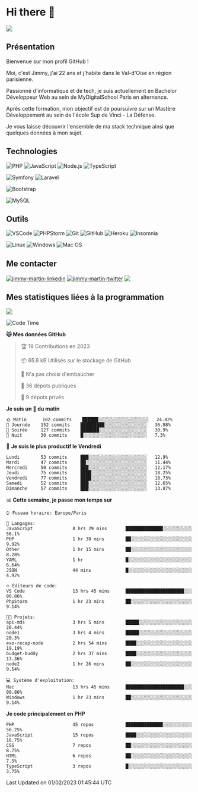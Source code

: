 # Hi there 👋

![](https://komarev.com/ghpvc/?username=jimmy-martin&color=1a1b27)

<!--
**jimmy-martin/jimmy-martin** is a ✨ _special_ ✨ repository because its `README.md` (this file) appears on your GitHub profile.

Here are some ideas to get you started:

- 🔭 I’m currently working on ...
- 🌱 I’m currently learning ...
- 👯 I’m looking to collaborate on ...
- 🤔 I’m looking for help with ...
- 💬 Ask me about ...
- 📫 How to reach me: ...
- 😄 Pronouns: ...
- ⚡ Fun fact: ...
-->

## Présentation

Bienvenue sur mon profil GitHub !

Moi, c'est Jimmy, j'ai 22 ans et j'habite dans le Val-d'Oise en région parisienne.

Passionné d'informatique et de tech, je suis actuellement en Bachelor Développeur Web au sein de MyDigitalSchool Paris en alternance.

Après cette formation, mon objectif est de poursuivre sur un Mastère Développement au sein de l'école Sup de Vinci - La Défense.

Je vous laisse découvrir l'ensemble de ma stack technique ainsi que quelques données à mon sujet.

## Technologies

<div>

![PHP](https://img.shields.io/badge/PHP-777BB4?style=for-the-badge&logo=php&logoColor=white) ![JavaScript](https://img.shields.io/badge/JavaScript-F7DF1E?style=for-the-badge&logo=javascript&logoColor=black) ![Node.js](https://img.shields.io/badge/Node.js-43853D?style=for-the-badge&logo=node.js&logoColor=white) ![TypeScript](https://img.shields.io/badge/TypeScript-007ACC?style=for-the-badge&logo=typescript&logoColor=white)

</div>
<div>

![Symfony](https://img.shields.io/badge/Symfony-092E20?style=for-the-badge&logo=symfony&logoColor=white) ![Laravel](https://img.shields.io/badge/Laravel-FF2D20?style=for-the-badge&logo=laravel&logoColor=white)

</div>
<div>

![Bootstrap](https://img.shields.io/badge/Bootstrap-563D7C?style=for-the-badge&logo=bootstrap&logoColor=white)

</div>
<div>

![MySQL](https://img.shields.io/badge/MySQL-4479A1?style=for-the-badge&logo=mysql&logoColor=white)

</div>

## Outils

![VSCode](https://img.shields.io/badge/VSCode-007ACC?style=for-the-badge&logo=visual-studio-code&logoColor=white)
![PHPStorm](http://img.shields.io/badge/-PHPStorm-181717?style=for-the-badge&logo=phpstorm&logoColor=white)
![Git](https://img.shields.io/badge/Git-E44C30?style=for-the-badge&logo=git&logoColor=white)
![GitHub](https://img.shields.io/badge/GitHub-100000?style=for-the-badge&logo=github&logoColor=white)
![Heroku](https://img.shields.io/badge/Heroku-6762a6?style=for-the-badge&logo=heroku&logoColor=white)
![Insomnia](https://img.shields.io/badge/Insomnia-5600cd?style=for-the-badge&logo=insomnia&logoColor=white)

![Linux](https://img.shields.io/badge/Linux-FCC624?style=for-the-badge&logo=linux&logoColor=white)
![Windows](https://img.shields.io/badge/Windows-0078D6?style=for-the-badge&logo=windows&logoColor=white)
![Mac OS](https://img.shields.io/badge/mac%20os-000000?style=for-the-badge&logo=apple&logoColor=white)

## Me contacter

<p>
<a href="https://www.linkedin.com/in/jimmy-martin-dev/" target="blank"><img align="center" src="https://img.shields.io/badge/-LinkedIn-0077B5?style=for-the-badge&logo=Linkedin&logoColor=white&link=https://www.linkedin.com/in/jimmy-martin-dev/" alt="jimmy-martin-linkedin"/></a>
<a href="https://twitter.com/jimmydev_" target="blank"><img align="center" src="https://img.shields.io/badge/-Twitter-1DA1F2?style=for-the-badge&logo=Twitter&logoColor=white&link=https://twitter.com/jimmydev_" alt="jimmy-martin-twitter"/></a>
 <a href="mailto:jimmy.martin952@gmail.com" target="blank"><img align="center" src="https://img.shields.io/badge/gmail-D14836?style=for-the-badge&logo=gmail&logoColor=white" /></a>
</p>

## Mes statistiques liées à la programmation

<a href="https://github-readme-stats.vercel.app/api/top-langs/?username=jimmy-martin&layout=compact">
  <img align="center" src="https://github-readme-stats.vercel.app/api/top-langs/?username=jimmy-martin&layout=compact"/>
</a>



<!--START_SECTION:waka-->
![Code Time](http://img.shields.io/badge/Code%20Time-1%2C447%20hrs%2052%20mins-blue)

**🐱 Mes données GitHub** 

> 🏆 19 Contributions en 2023
 > 
> 📦 65.8 kB Utilisés sur le stockage de GitHub 
 > 
> 🚫 N'a pas choisi d'embaucher
 > 
> 📜 36 dépots publiques 
 > 
> 🔑 9 dépots privés  
 > 
**Je suis un 🐤 du matin** 

```text
🌞 Matin      102 commits    ██████░░░░░░░░░░░░░░░░░░░   24.82% 
🌆 Journée    152 commits    █████████░░░░░░░░░░░░░░░░   36.98% 
🌃 Soirée     127 commits    ███████░░░░░░░░░░░░░░░░░░   30.9% 
🌙 Nuit       30 commits     █░░░░░░░░░░░░░░░░░░░░░░░░   7.3%

```
📅 **Je suis le plus productif le Vendredi** 

```text
Lundi        53 commits     ███░░░░░░░░░░░░░░░░░░░░░░   12.9% 
Mardi        47 commits     ██░░░░░░░░░░░░░░░░░░░░░░░   11.44% 
Mercredi     50 commits     ███░░░░░░░░░░░░░░░░░░░░░░   12.17% 
Jeudi        75 commits     ████░░░░░░░░░░░░░░░░░░░░░   18.25% 
Vendredi     77 commits     ████░░░░░░░░░░░░░░░░░░░░░   18.73% 
Samedi       52 commits     ███░░░░░░░░░░░░░░░░░░░░░░   12.65% 
Dimanche     57 commits     ███░░░░░░░░░░░░░░░░░░░░░░   13.87%

```


📊 **Cette semaine, je passe mon temps sur** 

```text
⌚︎ Fuseau horaire: Europe/Paris

💬 Langages: 
JavaScript               8 hrs 29 mins       ██████████████░░░░░░░░░░░   56.1% 
PHP                      1 hr 30 mins        ██░░░░░░░░░░░░░░░░░░░░░░░   9.92% 
Other                    1 hr 15 mins        ██░░░░░░░░░░░░░░░░░░░░░░░   8.28% 
YAML                     1 hr                █░░░░░░░░░░░░░░░░░░░░░░░░   6.64% 
JSON                     44 mins             █░░░░░░░░░░░░░░░░░░░░░░░░   4.92%

🔥 Éditeurs de code: 
VS Code                  13 hrs 45 mins      ██████████████████████░░░   90.86% 
PhpStorm                 1 hr 23 mins        ██░░░░░░░░░░░░░░░░░░░░░░░   9.14%

🐱‍💻 Projets: 
api-mds                  3 hrs 5 mins        █████░░░░░░░░░░░░░░░░░░░░   20.44% 
node1                    3 hrs 4 mins        █████░░░░░░░░░░░░░░░░░░░░   20.3% 
exo-recap-node           2 hrs 54 mins       ████░░░░░░░░░░░░░░░░░░░░░   19.19% 
budget-buddy             2 hrs 37 mins       ████░░░░░░░░░░░░░░░░░░░░░   17.36% 
node2                    1 hr 26 mins        ██░░░░░░░░░░░░░░░░░░░░░░░   9.54%

💻 Système d'exploitation: 
Mac                      13 hrs 45 mins      ██████████████████████░░░   90.86% 
Windows                  1 hr 23 mins        ██░░░░░░░░░░░░░░░░░░░░░░░   9.14%

```

**Je code principalement en PHP** 

```text
PHP                      45 repos            ██████████████░░░░░░░░░░░   56.25% 
JavaScript               15 repos            ████░░░░░░░░░░░░░░░░░░░░░   18.75% 
CSS                      7 repos             ██░░░░░░░░░░░░░░░░░░░░░░░   8.75% 
HTML                     6 repos             ██░░░░░░░░░░░░░░░░░░░░░░░   7.5% 
TypeScript               3 repos             █░░░░░░░░░░░░░░░░░░░░░░░░   3.75%

```



 Last Updated on 01/02/2023 01:45:44 UTC
<!--END_SECTION:waka-->



